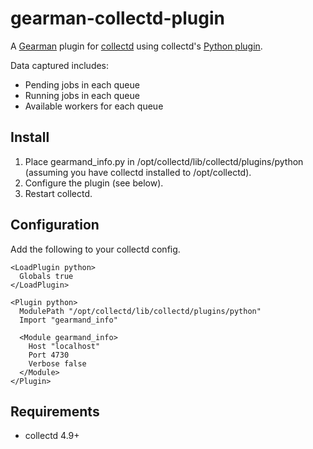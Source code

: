 gearman-collectd-plugin
=====================

A [Gearman](http://gearman.org) plugin for [collectd](http://collectd.org) using collectd's [Python plugin](http://collectd.org/documentation/manpages/collectd-python.5.shtml).

Data captured includes:

 * Pending jobs in each queue
 * Running jobs in each queue
 * Available workers for each queue

Install
-------
 1. Place gearmand_info.py in /opt/collectd/lib/collectd/plugins/python (assuming you have collectd installed to /opt/collectd).
 2. Configure the plugin (see below).
 3. Restart collectd.

Configuration
-------------
Add the following to your collectd config.

    <LoadPlugin python>
      Globals true
    </LoadPlugin>
    
    <Plugin python>
      ModulePath "/opt/collectd/lib/collectd/plugins/python"
      Import "gearmand_info"
    
      <Module gearmand_info>
        Host "localhost"
        Port 4730
        Verbose false
      </Module>
    </Plugin>

Requirements
------------
 * collectd 4.9+
